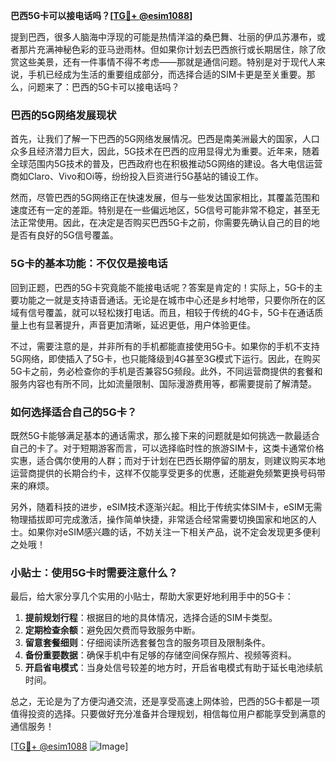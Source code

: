 **巴西5G卡可以接电话吗？[[TG💪+ @esim1088](https://t.me/s/esim1088)]**

提到巴西，很多人脑海中浮现的可能是热情洋溢的桑巴舞、壮丽的伊瓜苏瀑布，或者那片充满神秘色彩的亚马逊雨林。但如果你计划去巴西旅行或长期居住，除了欣赏这些美景，还有一件事情不得不考虑——那就是通信问题。特别是对于现代人来说，手机已经成为生活的重要组成部分，而选择合适的SIM卡更是至关重要。那么，问题来了：巴西的5G卡可以接电话吗？

### 巴西的5G网络发展现状

首先，让我们了解一下巴西的5G网络发展情况。巴西是南美洲最大的国家，人口众多且经济潜力巨大，因此，5G技术在巴西的应用显得尤为重要。近年来，随着全球范围内5G技术的普及，巴西政府也在积极推动5G网络的建设。各大电信运营商如Claro、Vivo和Oi等，纷纷投入巨资进行5G基站的铺设工作。

然而，尽管巴西的5G网络正在快速发展，但与一些发达国家相比，其覆盖范围和速度还有一定的差距。特别是在一些偏远地区，5G信号可能非常不稳定，甚至无法正常使用。因此，在决定是否购买巴西5G卡之前，你需要先确认自己的目的地是否有良好的5G信号覆盖。

### 5G卡的基本功能：不仅仅是接电话

回到正题，巴西的5G卡究竟能不能接电话呢？答案是肯定的！实际上，5G卡的主要功能之一就是支持语音通话。无论是在城市中心还是乡村地带，只要你所在的区域有信号覆盖，就可以轻松拨打电话。而且，相较于传统的4G卡，5G卡在通话质量上也有显著提升，声音更加清晰，延迟更低，用户体验更佳。

不过，需要注意的是，并非所有的手机都能直接使用5G卡。如果你的手机不支持5G网络，即使插入了5G卡，也只能降级到4G甚至3G模式下运行。因此，在购买5G卡之前，务必检查你的手机是否兼容5G频段。此外，不同运营商提供的套餐和服务内容也有所不同，比如流量限制、国际漫游费用等，都需要提前了解清楚。

### 如何选择适合自己的5G卡？

既然5G卡能够满足基本的通话需求，那么接下来的问题就是如何挑选一款最适合自己的卡了。对于短期游客而言，可以选择临时性的旅游SIM卡，这类卡通常价格实惠，适合偶尔使用的人群；而对于计划在巴西长期停留的朋友，则建议购买本地运营商提供的长期合约卡，这样不仅能享受更多的优惠，还能避免频繁更换号码带来的麻烦。

另外，随着科技的进步，eSIM技术逐渐兴起。相比于传统实体SIM卡，eSIM无需物理插拔即可完成激活，操作简单快捷，非常适合经常需要切换国家和地区的人士。如果你对eSIM感兴趣的话，不妨关注一下相关产品，说不定会发现更多便利之处哦！

### 小贴士：使用5G卡时需要注意什么？

最后，给大家分享几个实用的小贴士，帮助大家更好地利用手中的5G卡：

1. **提前规划行程**：根据目的地的具体情况，选择合适的SIM卡类型。
2. **定期检查余额**：避免因欠费而导致服务中断。
3. **留意套餐细则**：仔细阅读所选套餐包含的服务项目及限制条件。
4. **备份重要数据**：确保手机中有足够的存储空间保存照片、视频等资料。
5. **开启省电模式**：当身处信号较差的地方时，开启省电模式有助于延长电池续航时间。

总之，无论是为了方便沟通交流，还是享受高速上网体验，巴西的5G卡都是一项值得投资的选择。只要做好充分准备并合理规划，相信每位用户都能享受到满意的通信服务！

[[TG💪+ @esim1088](https://t.me/s/esim1088) ![Image](https://i.postimg.cc/4NQfJmqS/Snipaste-2025-05-13-00-14-12.png)]